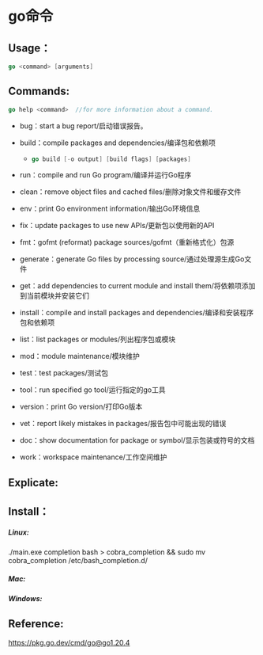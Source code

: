 # go命令

## Usage：

```go
go <command> [arguments]
```

## Commands:

```go
go help <command>  //for more information about a command.
```

- bug：start a bug report/启动错误报告。

- build：compile packages and dependencies/编译包和依赖项

  - ```go
    go build [-o output] [build flags] [packages]
    ```

- run：compile and run Go program/编译并运行Go程序

- clean：remove object files and cached files/删除对象文件和缓存文件

- env：print Go environment information/输出Go环境信息

- fix：update packages to use new APIs/更新包以使用新的API

- fmt：gofmt (reformat) package sources/gofmt（重新格式化）包源

- generate：generate Go files by processing source/通过处理源生成Go文件

- get：add dependencies to current module and install them/将依赖项添加到当前模块并安装它们

- install：compile and install packages and dependencies/编译和安装程序包和依赖项

- list：list packages or modules/列出程序包或模块

- mod：module maintenance/模块维护

- test：test packages/测试包

- tool：run specified go tool/运行指定的go工具

- version：print Go version/打印Go版本

- vet：report likely mistakes in packages/报告包中可能出现的错误

- doc：show documentation for package or symbol/显示包装或符号的文档

- work：workspace maintenance/工作空间维护

## Explicate:



## Install：

##### Linux:

./main.exe completion bash > cobra_completion && sudo mv cobra_completion /etc/bash_completion.d/

##### Mac:

##### Windows:

## Reference:

https://pkg.go.dev/cmd/go@go1.20.4







